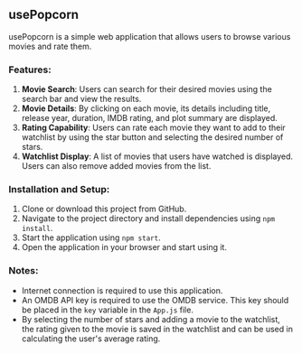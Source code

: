 ## usePopcorn

usePopcorn is a simple web application that allows users to browse various movies and rate them.

### Features:

1. **Movie Search**: Users can search for their desired movies using the search bar and view the results.
2. **Movie Details**: By clicking on each movie, its details including title, release year, duration, IMDB rating, and plot summary are displayed.
3. **Rating Capability**: Users can rate each movie they want to add to their watchlist by using the star button and selecting the desired number of stars.
4. **Watchlist Display**: A list of movies that users have watched is displayed. Users can also remove added movies from the list.

### Installation and Setup:

1. Clone or download this project from GitHub.
2. Navigate to the project directory and install dependencies using `npm install`.
3. Start the application using `npm start`.
4. Open the application in your browser and start using it.

### Notes:

- Internet connection is required to use this application.
- An OMDB API key is required to use the OMDB service. This key should be placed in the `key` variable in the `App.js` file.
- By selecting the number of stars and adding a movie to the watchlist, the rating given to the movie is saved in the watchlist and can be used in calculating the user's average rating.
